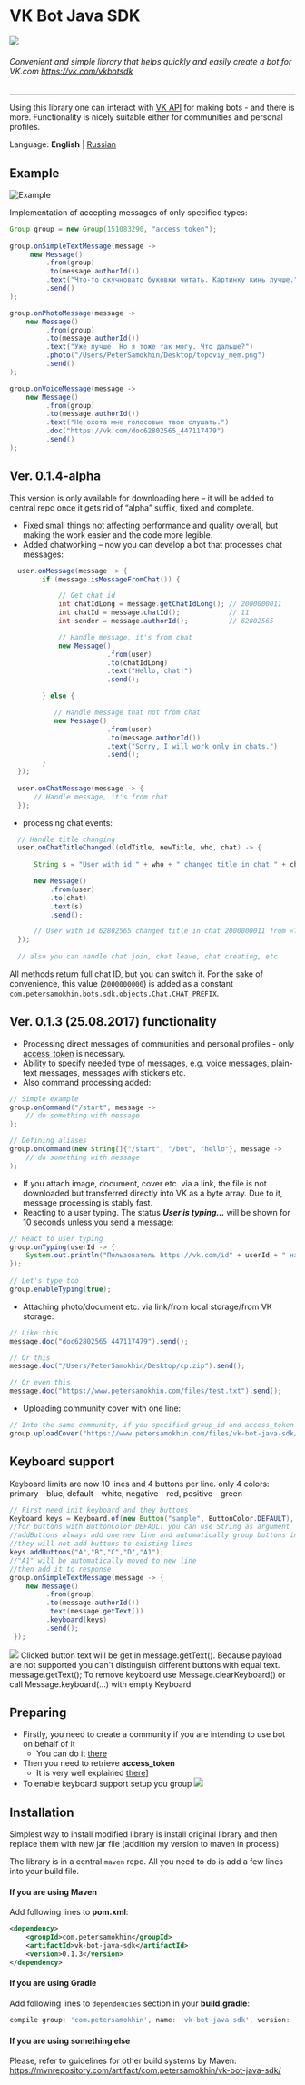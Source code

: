 # VK Bot Java SDK
<a href="https://vk.com/vkbotsdk"><img src="https://i.imgur.com/XvMSJa2.png"></img></a>
###### Convenient and simple library that helps quickly and easily create a bot for VK.com https://vk.com/vkbotsdk

---

Using this library one can interact with [VK API](https://vk.com/dev/manuals) for making bots - and there is more.
Functionality is nicely suitable either for communities and personal profiles.

Language: **English** | [Russian](https://github.com/petersamokhin/vk-bot-java-sdk/blob/master/README_RU.md)

## Example

![Example](https://pp.userapi.com/c836720/v836720502/5f450/LLXsepZc9EE.jpg)

Implementation of accepting messages of only specified types:
```java
Group group = new Group(151083290, "access_token");
    
group.onSimpleTextMessage(message ->
     new Message()
         .from(group)
         .to(message.authorId())
         .text("Что-то скучновато буковки читать. Картинку кинь лучше.")
         .send()
);

group.onPhotoMessage(message ->
    new Message()
         .from(group)
         .to(message.authorId())
         .text("Уже лучше. Но я тоже так могу. Что дальше?")
         .photo("/Users/PeterSamokhin/Desktop/topoviy_mem.png")
         .send()
);

group.onVoiceMessage(message ->
    new Message()
         .from(group)
         .to(message.authorId())
         .text("Не охота мне голосовые твои слушать.")
         .doc("https://vk.com/doc62802565_447117479")
         .send()
);
```
## Ver. 0.1.4-alpha
This version is only available for downloading here – it will be added to central repo once it gets rid of “alpha” suffix, fixed and complete.

* Fixed small things not affecting performance and quality overall, but making the work easier and the code more legible. 
* Added chatworking – now you can develop a bot that processes chat messages:
```java
  user.onMessage(message -> {
        if (message.isMessageFromChat()) {

            // Get chat id
            int chatIdLong = message.getChatIdLong(); // 2000000011
            int chatId = message.chatId();            // 11
            int sender = message.authorId();          // 62802565

            // Handle message, it's from chat
            new Message()
                        .from(user)
                        .to(chatIdLong)
                        .text("Hello, chat!")
                        .send();

        } else {

           // Handle message that not from chat
           new Message()
                        .from(user)
                        .to(message.authorId())
                        .text("Sorry, I will work only in chats.")
                        .send();
        }
  });
  
  user.onChatMessage(message -> {
      // Handle message, it's from chat
  });
  ```
* processing chat events:
```java
  // Handle title changing
  user.onChatTitleChanged((oldTitle, newTitle, who, chat) -> {
  
      String s = "User with id " + who + " changed title in chat " + chat + " from «" + oldTitle + "» to «" + newTitle + "»";

      new Message()
          .from(user)
          .to(chat)
          .text(s)
          .send();

      // User with id 62802565 changed title in chat 2000000011 from «Test 0» to «Test 1»
  });  
  
  // also you can handle chat join, chat leave, chat creating, etc
  ```
 All methods return full chat ID, but you can switch it. For the sake of convenience, this value (`2000000000`) is added as a constant `com.petersamokhin.bots.sdk.objects.Chat.CHAT_PREFIX`.

## Ver. 0.1.3 (25.08.2017) functionality
* Processing direct messages of communities and personal profiles - only [access_token](https://vk.com/dev/access_token) is necessary.
* Ability to specify needed type of messages, e.g. voice messages, plain-text messages, messages with stickers etc.
* Also command processing added:
```java
// Simple example
group.onCommand("/start", message -> 
    // do something with message
);

// Defining aliases
group.onCommand(new String[]{"/start", "/bot", "hello"}, message ->
    // do something with message
);
```
* If you attach image, document, cover etc. via a link, the file is not downloaded but transferred directly into VK as a byte array. Due to it, message processing is stably fast.
* Reacting to a user typing. The status ___User is typing...___ will be shown for 10 seconds unless you send a message:
```java
// React to user typing
group.onTyping(userId -> {
    System.out.println("Пользователь https://vk.com/id" + userId + " начал печатать");
});
    
// Let's type too
group.enableTyping(true);
```
* Attaching photo/document etc. via link/from local storage/from VK storage:
```java
// Like this
message.doc("doc62802565_447117479").send();

// Or this
message.doc("/Users/PeterSamokhin/Desktop/cp.zip").send();

// Or even this
message.doc("https://www.petersamokhin.com/files/test.txt").send();
```
* Uploading community cover with one line:
```java
// Into the same community, if you specified group_id and access_token on initialization
group.uploadCover("https://www.petersamokhin.com/files/vk-bot-java-sdk/cover.png");
```

## Keyboard support

Keyboard limits are now 10 lines and 4 buttons per line.
only 4 colors: primary - blue, default - white,  negative - red, positive - green

```java
// First need init keyboard and they buttons
Keyboard keys = Keyboard.of(new Button("sample", ButtonColor.DEFAULT), new Button("text", ButtonColor.NEGATIVE));
//for buttons with ButtonColor.DEFAULT you can use String as argument
//addButtons always add one new line and automatically group buttons in 4 per one line.
//they will not add buttons to existing lines
keys.addButtons("A","B","C","D","A1");
//"A1" will be automatically moved to new line
//then add it to response
group.onSimpleTextMessage(message -> {
    new Message()
         .from(group)
         .to(message.authorId())
         .text(message.getText())
         .keyboard(keys)
         .send();
 });
```
<img src="https://pp.userapi.com/c851332/v851332017/126d7c/1dwV1hyu98E.jpg"></img>
Clicked button text will be get in message.getText(). Because payload are not supported you can't distinguish different buttons with equal text.
message.getText();
To remove keyboard use Message.clearKeyboard() or call Message.keyboard(...) with empty Keyboard

## Preparing
* Firstly, you need to create a community if you are intending to use bot on behalf of it
  * You can do it [there](https://vk.com/groups)
* Then you need to retrieve **access_token**
  * It is very well explained [there](https://vk.com/dev/access_token)]
* To enable keyboard support setup you group
<img src="https://pp.userapi.com/c851332/v851332017/126d85/PTNQTaLX4Uo.jpg"></img>
## Installation

Simplest way to install modified library is install original library and then replace them with new jar file (addition my version to maven in process)

The library is in a central `maven` repo. All you need to do is add a few lines into your build file.

#### If you are using Maven
Add following lines to **pom.xml**:
```xml
<dependency>
    <groupId>com.petersamokhin</groupId>
    <artifactId>vk-bot-java-sdk</artifactId>
    <version>0.1.3</version>
</dependency>
```
#### If you are using Gradle
Add following lines to `dependencies` section in your **build.gradle**:
```gradle
compile group: 'com.petersamokhin', name: 'vk-bot-java-sdk', version: '0.1.3'
```
#### If you are using something else
Please, refer to guidelines for other build systems by Maven: https://mvnrepository.com/artifact/com.petersamokhin/vk-bot-java-sdk/